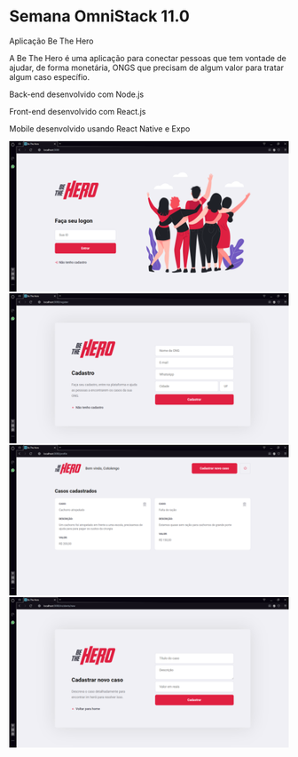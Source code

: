 # Semana OmniStack 11.0

Aplicação Be The Hero

A Be The Hero é uma aplicação para conectar pessoas que tem vontade de ajudar, de forma monetária, ONGS que precisam de algum 
valor para tratar algum caso específio. 


Back-end desenvolvido com Node.js

Front-end desenvolvido com React.js

Mobile desenvolvido usando React Native e Expo


<img src="img/logon.png">

<img src="img/register.png">

<img src="img/profile.png">

<img src="img/new-incident.png">




